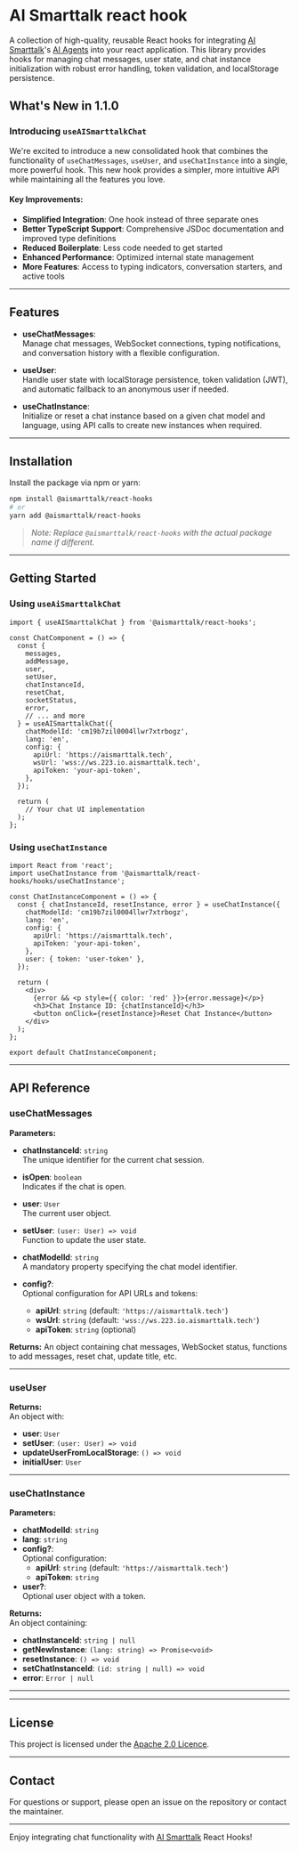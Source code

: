 # AI Smarttalk react hook

A collection of high-quality, reusable React hooks for integrating [AI Smarttalk](https://aismarttalk.tech)'s [AI Agents](https://aismarttalk.tech) into your react application. This library provides hooks for managing chat messages, user state, and chat instance initialization with robust error handling, token validation, and localStorage persistence.

## What's New in 1.1.0

### Introducing `useAISmarttalkChat`

We're excited to introduce a new consolidated hook that combines the functionality of `useChatMessages`, `useUser`, and `useChatInstance` into a single, more powerful hook. This new hook provides a simpler, more intuitive API while maintaining all the features you love.


#### Key Improvements:
- **Simplified Integration**: One hook instead of three separate ones
- **Better TypeScript Support**: Comprehensive JSDoc documentation and improved type definitions
- **Reduced Boilerplate**: Less code needed to get started
- **Enhanced Performance**: Optimized internal state management
- **More Features**: Access to typing indicators, conversation starters, and active tools

---

## Features

- **useChatMessages**:  
  Manage chat messages, WebSocket connections, typing notifications, and conversation history with a flexible configuration.

- **useUser**:  
  Handle user state with localStorage persistence, token validation (JWT), and automatic fallback to an anonymous user if needed.

- **useChatInstance**:  
  Initialize or reset a chat instance based on a given chat model and language, using API calls to create new instances when required.

---

## Installation

Install the package via npm or yarn:

```bash
npm install @aismarttalk/react-hooks
# or
yarn add @aismarttalk/react-hooks
```

> _Note: Replace `@aismarttalk/react-hooks` with the actual package name if different._

---

## Getting Started

### Using `useAiSmarttalkChat`

```tsx
import { useAISmarttalkChat } from '@aismarttalk/react-hooks';

const ChatComponent = () => {
  const {
    messages,
    addMessage,
    user,
    setUser,
    chatInstanceId,
    resetChat,
    socketStatus,
    error,
    // ... and more
  } = useAISmarttalkChat({
    chatModelId: 'cm19b7zil0004llwr7xtrbogz',
    lang: 'en',
    config: {
      apiUrl: 'https://aismarttalk.tech',
      wsUrl: 'wss://ws.223.io.aismarttalk.tech',
      apiToken: 'your-api-token',
    },
  });

  return (
    // Your chat UI implementation
  );
};
```

### Using `useChatInstance`

```tsx
import React from 'react';
import useChatInstance from '@aismarttalk/react-hooks/hooks/useChatInstance';

const ChatInstanceComponent = () => {
  const { chatInstanceId, resetInstance, error } = useChatInstance({
    chatModelId: 'cm19b7zil0004llwr7xtrbogz',
    lang: 'en',
    config: {
      apiUrl: 'https://aismarttalk.tech',
      apiToken: 'your-api-token',
    },
    user: { token: 'user-token' },
  });

  return (
    <div>
      {error && <p style={{ color: 'red' }}>{error.message}</p>}
      <h3>Chat Instance ID: {chatInstanceId}</h3>
      <button onClick={resetInstance}>Reset Chat Instance</button>
    </div>
  );
};

export default ChatInstanceComponent;
```

---

## API Reference

### useChatMessages

**Parameters:**

- **chatInstanceId**: `string`  
  The unique identifier for the current chat session.

- **isOpen**: `boolean`  
  Indicates if the chat is open.

- **user**: `User`  
  The current user object.

- **setUser**: `(user: User) => void`  
  Function to update the user state.

- **chatModelId**: `string`  
  A mandatory property specifying the chat model identifier.

- **config?**:  
  Optional configuration for API URLs and tokens:
  - **apiUrl**: `string` (default: `'https://aismarttalk.tech'`)
  - **wsUrl**: `string` (default: `'wss://ws.223.io.aismarttalk.tech'`)
  - **apiToken**: `string` (optional)

**Returns:** An object containing chat messages, WebSocket status, functions to add messages, reset chat, update title, etc.

---

### useUser

**Returns:**  
An object with:
- **user**: `User`  
- **setUser**: `(user: User) => void`  
- **updateUserFromLocalStorage**: `() => void`  
- **initialUser**: `User`

---

### useChatInstance

**Parameters:**

- **chatModelId**: `string`  
- **lang**: `string`  
- **config?**:  
  Optional configuration:
  - **apiUrl**: `string` (default: `'https://aismarttalk.tech'`)
  - **apiToken**: `string`
- **user?**:  
  Optional user object with a token.

**Returns:**  
An object containing:
- **chatInstanceId**: `string | null`
- **getNewInstance**: `(lang: string) => Promise<void>`
- **resetInstance**: `() => void`
- **setChatInstanceId**: `(id: string | null) => void`
- **error**: `Error | null`

---

---

## License

This project is licensed under the [Apache 2.0 Licence](LICENSE).

---

## Contact

For questions or support, please open an issue on the repository or contact the maintainer.

---

Enjoy integrating chat functionality with [AI Smarttalk](https://aismarttalk.tech) React Hooks!